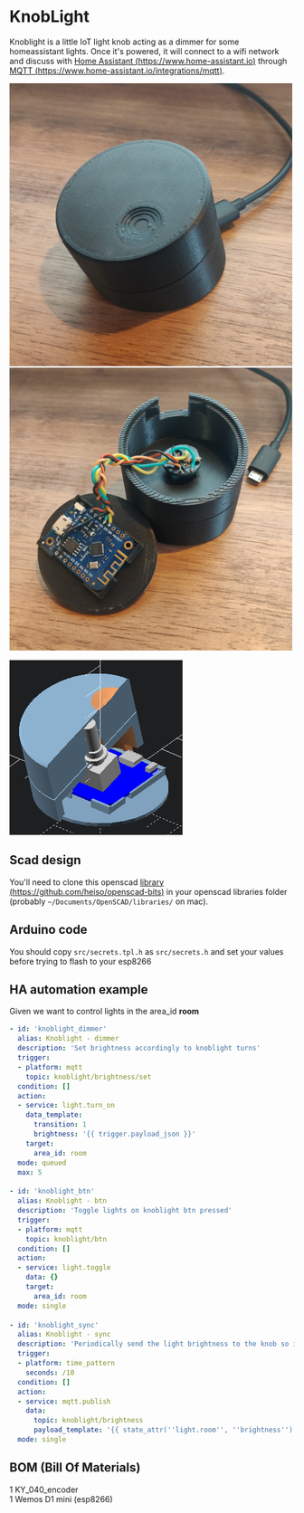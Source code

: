# KnobLight

Knoblight is a little IoT light knob acting as a dimmer for some homeassistant lights.
Once it's powered, it will connect to a wifi network and discuss with [Home Assistant (https://www.home-assistant.io)](https://www.home-assistant.io/) through [MQTT (https://www.home-assistant.io/integrations/mqtt)](https://www.home-assistant.io/integrations/mqtt/).

<img src="pictures/finished.jpeg" width="500">
<img src="pictures/opened.jpeg" width="500">  

![scadview](pictures/scadview.png)

## Scad design

You'll need to clone this openscad [library (https://github.com/heiso/openscad-bits)](https://github.com/heiso/openscad-bits) in your openscad libraries folder (probably `~/Documents/OpenSCAD/libraries/` on mac).

## Arduino code

You should copy `src/secrets.tpl.h` as `src/secrets.h` and set your values before trying to flash to your esp8266

## HA automation example

Given we want to control lights in the area_id **room**

```yaml
- id: 'knoblight_dimmer'
  alias: Knoblight - dimmer
  description: 'Set brightness accordingly to knoblight turns'
  trigger:
  - platform: mqtt
    topic: knoblight/brightness/set
  condition: []
  action:
  - service: light.turn_on
    data_template:
      transition: 1
      brightness: '{{ trigger.payload_json }}'
    target:
      area_id: room
  mode: queued
  max: 5

- id: 'knoblight_btn'
  alias: Knoblight - btn
  description: 'Toggle lights on knoblight btn pressed'
  trigger:
  - platform: mqtt
    topic: knoblight/btn
  condition: []
  action:
  - service: light.toggle
    data: {}
    target:
      area_id: room
  mode: single

- id: 'knoblight_sync'
  alias: Knoblight - sync
  description: 'Periodically send the light brightness to the knob so it can stay up to date'
  trigger:
  - platform: time_pattern
    seconds: /10
  condition: []
  action:
  - service: mqtt.publish
    data:
      topic: knoblight/brightness
      payload_template: '{{ state_attr(''light.room'', ''brightness'') }}'
  mode: single
```

## BOM (Bill Of Materials)

1 KY_040_encoder  
1 Wemos D1 mini (esp8266)
